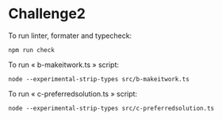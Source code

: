 # Challenge2

To run linter, formater and typecheck:

```shell
npm run check
```

To run « b-makeitwork.ts » script:

```shell
node --experimental-strip-types src/b-makeitwork.ts
```

To run « c-preferredsolution.ts » script:

```shell
node --experimental-strip-types src/c-preferredsolution.ts
```
